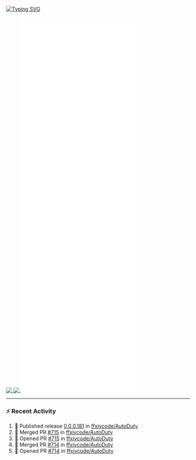 [![Typing SVG](https://readme-typing-svg.demolab.com?font=Fira+Code&duration=1000&pause=1000&multiline=true&repeat=false&width=435&lines=Simon+Latusek+%7C+Gameplay+Engineer)](https://git.io/typing-svg)

<a href="https://github.com/anuraghazra/github-readme-stats">
  <img height=200 align="center" src="https://github-readme-stats.vercel.app/api?username=erdelf&theme=radical" />
</a>
<a href="https://github.com/anuraghazra/convoychat">
  <img height=200 align="center" src="https://streak-stats.demolab.com?user=erdelf&theme=radical&mode=weekly" />
</a>

<picture>
  <img src="/github-metrics.svg" alt="Metrics">
</picture>

---

### :zap: Recent Activity
<!--START_SECTION:activity-->
1. 🚀 Published release [0.0.0.181](https://github.com/ffxivcode/AutoDuty/releases/tag/0.0.0.181) in [ffxivcode/AutoDuty](https://github.com/ffxivcode/AutoDuty)
2. 🎉 Merged PR [#715](https://github.com/ffxivcode/AutoDuty/pull/715) in [ffxivcode/AutoDuty](https://github.com/ffxivcode/AutoDuty)
3. 💪 Opened PR [#715](https://github.com/ffxivcode/AutoDuty/pull/715) in [ffxivcode/AutoDuty](https://github.com/ffxivcode/AutoDuty)
4. 🎉 Merged PR [#714](https://github.com/ffxivcode/AutoDuty/pull/714) in [ffxivcode/AutoDuty](https://github.com/ffxivcode/AutoDuty)
5. 💪 Opened PR [#714](https://github.com/ffxivcode/AutoDuty/pull/714) in [ffxivcode/AutoDuty](https://github.com/ffxivcode/AutoDuty)
<!--END_SECTION:activity-->

<!--
**erdelf/erdelf** is a ✨ _special_ ✨ repository because its `README.md` (this file) appears on your GitHub profile.

Here are some ideas to get you started:

- 🔭 I’m currently working on ...
- 🌱 I’m currently learning ...
- 👯 I’m looking to collaborate on ...
- 🤔 I’m looking for help with ...
- 💬 Ask me about ...
- 📫 How to reach me: ...
- 😄 Pronouns: ...
- ⚡ Fun fact: ...
-->
